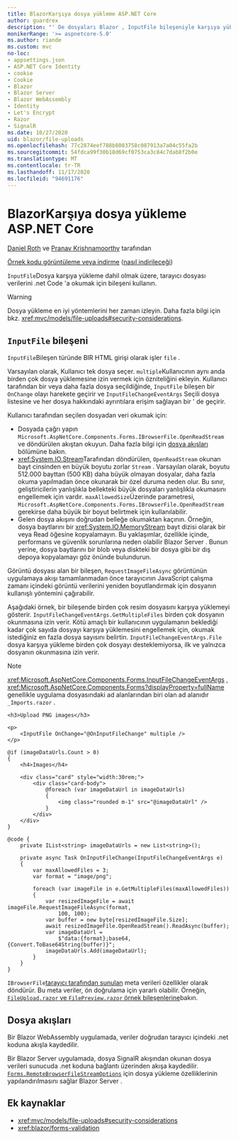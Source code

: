 ```yaml
---
title: BlazorKarşıya dosya yükleme ASP.NET Core
author: guardrex
description: "' De dosyaları Blazor , InputFile bileşeniyle karşıya yüklemeyi öğrenin."
monikerRange: '>= aspnetcore-5.0'
ms.author: riande
ms.custom: mvc
no-loc:
- appsettings.json
- ASP.NET Core Identity
- cookie
- Cookie
- Blazor
- Blazor Server
- Blazor WebAssembly
- Identity
- Let's Encrypt
- Razor
- SignalR
ms.date: 10/27/2020
uid: blazor/file-uploads
ms.openlocfilehash: 77c2874eef788b8083758c087913a7a04c55fa2b
ms.sourcegitcommit: 54fdca99f30b18d69cf0753ca3c84c7dab8f2b0e
ms.translationtype: MT
ms.contentlocale: tr-TR
ms.lasthandoff: 11/17/2020
ms.locfileid: "94691176"
---
```

# <a name="aspnet-core-no-locblazor-file-uploads"></a>BlazorKarşıya dosya yükleme ASP.NET Core

[Daniel Roth](https://github.com/danroth27) ve [Pranav Krishnamoorthy](https://github.com/pranavkm) tarafından

[Örnek kodu görüntüleme veya indirme](https://github.com/dotnet/AspNetCore.Docs/tree/master/aspnetcore/blazor/file-uploads/samples/) ([nasıl indirileceği](xref:index#how-to-download-a-sample))

`InputFile`Dosya karşıya yükleme dahil olmak üzere, tarayıcı dosyası verilerini .net Code 'a okumak için bileşeni kullanın.

> [!WARNING]
> Dosya yükleme en iyi yöntemlerini her zaman izleyin. Daha fazla bilgi için bkz. <xref:mvc/models/file-uploads#security-considerations>.

## <a name="inputfile-component"></a>`InputFile` bileşeni

`InputFile`Bileşen türünde BIR HTML girişi olarak işler `file` .

Varsayılan olarak, Kullanıcı tek dosya seçer. `multiple`Kullanıcının aynı anda birden çok dosya yüklemesine izin vermek için özniteliğini ekleyin. Kullanıcı tarafından bir veya daha fazla dosya seçildiğinde, `InputFile` bileşen bir `OnChange` olayı harekete geçirir ve `InputFileChangeEventArgs` Seçili dosya listesine ve her dosya hakkındaki ayrıntılara erişim sağlayan bir ' de geçirir.

Kullanıcı tarafından seçilen dosyadan veri okumak için:

* Dosyada çağrı yapın `Microsoft.AspNetCore.Components.Forms.IBrowserFile.OpenReadStream` ve döndürülen akıştan okuyun. Daha fazla bilgi için [dosya akışları](#file-streams) bölümüne bakın.
* <xref:System.IO.Stream>Tarafından döndürülen, `OpenReadStream` okunan bayt cinsinden en büyük boyutu zorlar `Stream` . Varsayılan olarak, boyutu 512.000 bayttan (500 KB) daha büyük olmayan dosyalar, daha fazla okuma yapılmadan önce okunarak bir özel duruma neden olur. Bu sınır, geliştiricilerin yanlışlıkla bellekteki büyük dosyaları yanlışlıkla okumasını engellemek için vardır. `maxAllowedSize`Üzerinde parametresi, `Microsoft.AspNetCore.Components.Forms.IBrowserFile.OpenReadStream` gerekirse daha büyük bir boyut belirtmek için kullanılabilir.
* Gelen dosya akışını doğrudan belleğe okumaktan kaçının. Örneğin, dosya baytlarını bir <xref:System.IO.MemoryStream> bayt dizisi olarak bir veya Read öğesine kopyalamayın. Bu yaklaşımlar, özellikle içinde, performans ve güvenlik sorunlarına neden olabilir Blazor Server . Bunun yerine, dosya baytlarını bir blob veya diskteki bir dosya gibi bir dış depoya kopyalamayı göz önünde bulundurun.

Görüntü dosyası alan bir bileşen, `RequestImageFileAsync` görüntünün uygulamaya akışı tamamlanmadan önce tarayıcının JavaScript çalışma zamanı içindeki görüntü verilerini yeniden boyutlandırmak için dosyanın kullanışlı yöntemini çağırabilir.

Aşağıdaki örnek, bir bileşende birden çok resim dosyasını karşıya yüklemeyi gösterir. `InputFileChangeEventArgs.GetMultipleFiles` birden çok dosyanın okunmasına izin verir. Kötü amaçlı bir kullanıcının uygulamanın beklediği kadar çok sayıda dosyayı karşıya yüklemesini engellemek için, okumak istediğiniz en fazla dosya sayısını belirtin. `InputFileChangeEventArgs.File` dosya karşıya yükleme birden çok dosyayı desteklemiyorsa, ilk ve yalnızca dosyanın okunmasına izin verir.

> [!NOTE]
> <xref:Microsoft.AspNetCore.Components.Forms.InputFileChangeEventArgs> , <xref:Microsoft.AspNetCore.Components.Forms?displayProperty=fullName> genellikle uygulama dosyasındaki ad alanlarından biri olan ad alanıdır `_Imports.razor` .

```razor
<h3>Upload PNG images</h3>

<p>
    <InputFile OnChange="@OnInputFileChange" multiple />
</p>

@if (imageDataUrls.Count > 0)
{
    <h4>Images</h4>

    <div class="card" style="width:30rem;">
        <div class="card-body">
            @foreach (var imageDataUrl in imageDataUrls)
            {
                <img class="rounded m-1" src="@imageDataUrl" />
            }
        </div>
    </div>
}

@code {
    private IList<string> imageDataUrls = new List<string>();

    private async Task OnInputFileChange(InputFileChangeEventArgs e)
    {
        var maxAllowedFiles = 3;
        var format = "image/png";

        foreach (var imageFile in e.GetMultipleFiles(maxAllowedFiles))
        {
            var resizedImageFile = await imageFile.RequestImageFileAsync(format, 
                100, 100);
            var buffer = new byte[resizedImageFile.Size];
            await resizedImageFile.OpenReadStream().ReadAsync(buffer);
            var imageDataUrl = 
                $"data:{format};base64,{Convert.ToBase64String(buffer)}";
            imageDataUrls.Add(imageDataUrl);
        }
    }
}
```

`IBrowserFile`[tarayıcı tarafından sunulan](https://developer.mozilla.org/docs/Web/API/File#Instance_properties) meta verileri özellikler olarak döndürür. Bu meta veriler, ön doğrulama için yararlı olabilir. Örneğin, [ `FileUpload.razor` ve `FilePreview.razor` örnek bileşenlerine](https://github.com/dotnet/AspNetCore.Docs/tree/master/aspnetcore/blazor/file-uploads/samples/)bakın.

## <a name="file-streams"></a>Dosya akışları

Bir Blazor WebAssembly uygulamada, veriler doğrudan tarayıcı içindeki .net koduna akışla kaydedilir.

Bir Blazor Server uygulamada, dosya SignalR akışından okunan dosya verileri sunucuda .net koduna bağlantı üzerinden akışa kaydedilir. [`Forms.RemoteBrowserFileStreamOptions`](https://github.com/dotnet/aspnetcore/blob/master/src/Components/Web/src/Forms/InputFile/RemoteBrowserFileStreamOptions.cs) için dosya yükleme özelliklerinin yapılandırılmasını sağlar Blazor Server .

## <a name="additional-resources"></a>Ek kaynaklar

* <xref:mvc/models/file-uploads#security-considerations>
* <xref:blazor/forms-validation>
